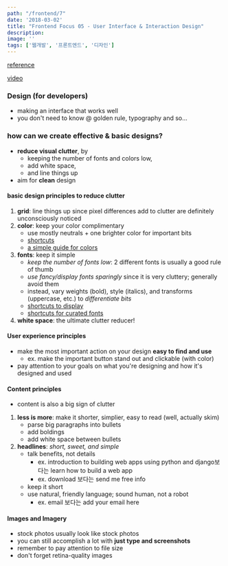 ```yaml
---
path: "/frontend/7"
date: '2018-03-02'
title: "Frontend Focus 05 - User Interface & Interaction Design"
description: 
image: ''
tags: ['웹개발', '프론트엔드', '디자인']
---
```


> 

[reference](https://frontendmasters.com/books/front-end-handbook/2018/learning/ui-design-patterns.html)

[video](https://www.youtube.com/watch?v=ZbrzdMaumNk&feature=youtu.be)

### Design (for developers)
- making an interface that works well
- you don't need to know @ golden rule, typography and so...

### how can we create effective & basic designs?
- __reduce visual clutter__, by
    - keeping the number of fonts and colors low,
    - add white space,
    - and line things up
- aim for __clean__ design

#### basic design principles to reduce clutter
1. __grid__: line things up since pixel differences add to clutter are definitely unconsciously noticed
2. __color__: keep your color complimentary
    - use mostly neutrals + one brighter color for important bits
    - [shortcuts](https://www.colourlovers.com/palettes/most-loved/all-time/meta)
    - [a simple guide for colors](https://www.smashingmagazine.com/2016/04/web-developer-guide-color/)
3. __fonts__: keep it simple
    - _keep the number of fonts low_: 2 different fonts is usually a good rule of thumb
    - _use fancy/display fonts sparingly_ since it is very cluttery; generally avoid them
    - instead, vary weights (bold), style (italics), and transforms (uppercase, etc.) to _differentiate bits_
    - [shortcuts to display](https://beautifulwebtype.com/)
    - [shortcuts for curated fonts](https://www.typewolf.com/)
4. __white space__: the ultimate clutter reducer!

#### User experience principles
- make the most important action on your design __easy to find and use__
    - ex. make the important button stand out and clickable (with color)
- pay attention to your goals on what you're designing and how it's designed and used

#### Content principles
- content is also a big sign of clutter
1. __less is more__: make it shorter, simplier, easy to read (well, actually skim)
    - parse big paragraphs into bullets
    - add boldings
    - add white space between bullets
2. __headlines__: _short, sweet, and simple_
    - talk benefits, not details
        - ex. introduction to building web apps using python and django보다는 learn how to build a web app
        - ex. download 보다는 send me free info
    - keep it short
    - use natural, friendly language; sound human, not a robot
        - ex. email 보다는 add your email here

#### Images and Imagery
- stock photos usually look like stock photos
- you can still accomplish a lot with __just type and screenshots__
- remember to pay attention to file size
- don't forget retina-quality images